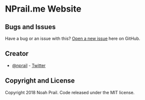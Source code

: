 # NPrail.me Website

## Bugs and Issues

Have a bug or an issue with this? [Open a new issue](https://github.com/nprail/nprail.github.io/issues) here on GitHub.

## Creator

- [@nprail](https://github.com/nprail) - [Twitter](https://twitter.com/noahprail)

## Copyright and License

Copyright 2018 Noah Prail. Code released under the MIT license.
